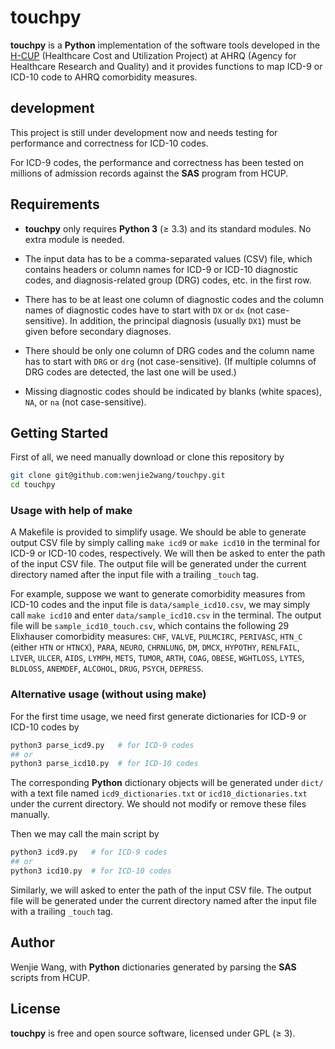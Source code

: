 # touchpy

**touchpy** is a **Python** implementation of the software tools developed in
the [H-CUP][hcup] (Healthcare Cost and Utilization Project) at AHRQ (Agency for
Healthcare Research and Quality) and it provides functions to map ICD-9 or
ICD-10 code to AHRQ comorbidity measures.


<!-- # Comparison with other implementation -->

<!-- - SAS programs from HCUP -->

<!-- - R package -->


## development

This project is still under development now and needs testing for performance
and correctness for ICD-10 codes.

For ICD-9 codes, the performance and correctness has been tested on millions of
admission records against the **SAS** program from HCUP.


## Requirements

- **touchpy** only requires **Python 3** (&ge; 3.3) and its standard modules.
  No extra module is needed.

- The input data has to be a comma-separated values (CSV) file, which contains
  headers or column names for ICD-9 or ICD-10 diagnostic codes, and
  diagnosis-related group (DRG) codes, etc. in the first row.

- There has to be at least one column of diagnostic codes and the column names
  of diagnostic codes have to start with `DX` or `dx` (not case-sensitive). In
  addition, the principal diagnosis (usually `DX1`) must be given before
  secondary diagnoses.

- There should be only one column of DRG codes and the column name has to start
  with `DRG` or `drg` (not case-sensitive). (If multiple columns of DRG codes
  are detected, the last one will be used.)

- Missing diagnostic codes should be indicated by blanks (white spaces), `NA`,
  or `na` (not case-sensitive).


## Getting Started

First of all, we need manually download or clone this repository by

```bash
git clone git@github.com:wenjie2wang/touchpy.git
cd touchpy
```


### Usage with help of make

A Makefile is provided to simplify usage.  We should be able to generate output
CSV file by simply calling `make icd9` or `make icd10` in the terminal for ICD-9
or ICD-10 codes, respectively.  We will then be asked to enter the path of the
input CSV file.  The output file will be generated under the current directory
named after the input file with a trailing `_touch` tag.


For example, suppose we want to generate comorbidity measures from ICD-10 codes
and the input file is `data/sample_icd10.csv`, we may simply call `make icd10`
and enter `data/sample_icd10.csv` in the terminal.  The output file will be
`sample_icd10_touch.csv`, which contains the following 29 Elixhauser comorbidity
measures: `CHF`, `VALVE`, `PULMCIRC`, `PERIVASC`, `HTN_C` (either `HTN` or
`HTNCX`), `PARA`, `NEURO`, `CHRNLUNG`, `DM`, `DMCX`, `HYPOTHY`, `RENLFAIL`,
`LIVER`, `ULCER`, `AIDS`, `LYMPH`, `METS`, `TUMOR`, `ARTH`, `COAG`, `OBESE`,
`WGHTLOSS`, `LYTES`, `BLDLOSS`, `ANEMDEF`, `ALCOHOL`, `DRUG`, `PSYCH`,
`DEPRESS`.


### Alternative usage (without using make)

For the first time usage, we need first generate dictionaries for ICD-9 or
ICD-10 codes by

```bash
python3 parse_icd9.py   # for ICD-9 codes
## or
python3 parse_icd10.py  # for ICD-10 codes
```

The corresponding **Python** dictionary objects will be generated under `dict/`
with a text file named `icd9_dictionaries.txt` or `icd10_dictionaries.txt` under
the current directory.  We should not modify or remove these files manually.

Then we may call the main script by

```bash
python3 icd9.py   # for ICD-9 codes
## or
python3 icd10.py  # for ICD-10 codes
```

Similarly, we will asked to enter the path of the input CSV file.  The output
file will be generated under the current directory named after the input file
with a trailing `_touch` tag.


## Author

Wenjie Wang, with **Python** dictionaries generated by parsing the **SAS**
scripts from HCUP.


## License

**touchpy** is free and open source software, licensed under GPL (&ge; 3).



[hcup]: https://www.hcup-us.ahrq.gov/
